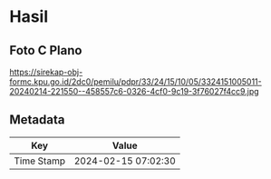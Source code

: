 # Hasil

## Foto C Plano

https://sirekap-obj-formc.kpu.go.id/2dc0/pemilu/pdpr/33/24/15/10/05/3324151005011-20240214-221550--458557c6-0326-4cf0-9c19-3f76027f4cc9.jpg


## Metadata

| Key        | Value               |
| ---------- | ------------------- |
| Time Stamp | 2024-02-15 07:02:30 |



